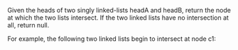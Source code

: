 Given the heads of two singly linked-lists headA and headB,
return the node at which the two lists intersect.
If the two linked lists have no intersection at all, return null.

For example, the following two linked lists begin to intersect at node c1: